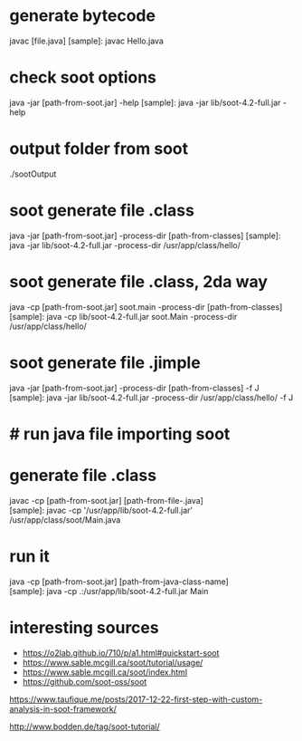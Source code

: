 # generate bytecode
javac [file.java]
[sample]: javac Hello.java

# check soot options
java -jar [path-from-soot.jar] -help
[sample]: java -jar lib/soot-4.2-full.jar -help

# output folder from soot
./sootOutput 

# soot generate file .class
java -jar [path-from-soot.jar] -process-dir [path-from-classes]
[sample]: java -jar lib/soot-4.2-full.jar -process-dir /usr/app/class/hello/

# soot generate file .class, 2da way
java -cp [path-from-soot.jar] soot.main -process-dir [path-from-classes]
[sample]: java -cp lib/soot-4.2-full.jar soot.Main -process-dir /usr/app/class/hello/

# soot generate file .jimple
java -jar [path-from-soot.jar] -process-dir [path-from-classes] -f J 
[sample]: java -jar lib/soot-4.2-full.jar -process-dir /usr/app/class/hello/ -f J


# # run java file importing soot 

# generate file .class
javac -cp [path-from-soot.jar] [path-from-file-.java]  
[sample]: javac -cp '/usr/app/lib/soot-4.2-full.jar' /usr/app/class/soot/Main.java 

# run it
java -cp [path-from-soot.jar] [path-from-java-class-name]  
[sample]: java -cp .:/usr/app/lib/soot-4.2-full.jar Main




# interesting sources

- https://o2lab.github.io/710/p/a1.html#quickstart-soot
- https://www.sable.mcgill.ca/soot/tutorial/usage/
- https://www.sable.mcgill.ca/soot/index.html
- https://github.com/soot-oss/soot

https://www.taufique.me/posts/2017-12-22-first-step-with-custom-analysis-in-soot-framework/

http://www.bodden.de/tag/soot-tutorial/
